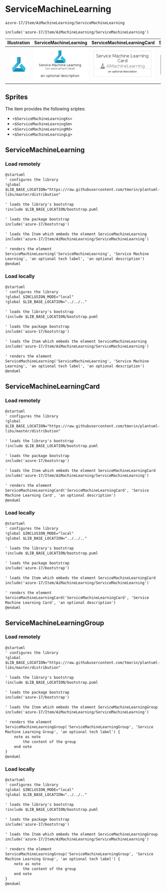 # ServiceMachineLearning


```text
azure-17/Item/AiMachineLearning/ServiceMachineLearning
```

```text
include('azure-17/Item/AiMachineLearning/ServiceMachineLearning')
```



| Illustration | ServiceMachineLearning | ServiceMachineLearningCard | ServiceMachineLearningGroup |
| :---: | :---: | :---: | :---: |
| ![illustration for Illustration](../../../azure-17/Item/AiMachineLearning/ServiceMachineLearning.png) | ![illustration for ServiceMachineLearning](../../../azure-17/Item/AiMachineLearning/ServiceMachineLearning.Local.png) | ![illustration for ServiceMachineLearningCard](../../../azure-17/Item/AiMachineLearning/ServiceMachineLearningCard.Local.png) | ![illustration for ServiceMachineLearningGroup](../../../azure-17/Item/AiMachineLearning/ServiceMachineLearningGroup.Local.png) |



## Sprites
The item provides the following sriptes:

- `<$ServiceMachineLearningXs>`
- `<$ServiceMachineLearningSm>`
- `<$ServiceMachineLearningMd>`
- `<$ServiceMachineLearningLg>`





## ServiceMachineLearning

### Load remotely
```plantuml
@startuml
' configures the library
!global $LIB_BASE_LOCATION="https://raw.githubusercontent.com/tmorin/plantuml-libs/master/distribution"

' loads the library's bootstrap
!include $LIB_BASE_LOCATION/bootstrap.puml

' loads the package bootstrap
include('azure-17/bootstrap')

' loads the Item which embeds the element ServiceMachineLearning
include('azure-17/Item/AiMachineLearning/ServiceMachineLearning')

' renders the element
ServiceMachineLearning('ServiceMachineLearning', 'Service Machine Learning', 'an optional tech label', 'an optional description')
@enduml
```

### Load locally
```plantuml
@startuml
' configures the library
!global $INCLUSION_MODE="local"
!global $LIB_BASE_LOCATION="../../.."

' loads the library's bootstrap
!include $LIB_BASE_LOCATION/bootstrap.puml

' loads the package bootstrap
include('azure-17/bootstrap')

' loads the Item which embeds the element ServiceMachineLearning
include('azure-17/Item/AiMachineLearning/ServiceMachineLearning')

' renders the element
ServiceMachineLearning('ServiceMachineLearning', 'Service Machine Learning', 'an optional tech label', 'an optional description')
@enduml
```

## ServiceMachineLearningCard

### Load remotely
```plantuml
@startuml
' configures the library
!global $LIB_BASE_LOCATION="https://raw.githubusercontent.com/tmorin/plantuml-libs/master/distribution"

' loads the library's bootstrap
!include $LIB_BASE_LOCATION/bootstrap.puml

' loads the package bootstrap
include('azure-17/bootstrap')

' loads the Item which embeds the element ServiceMachineLearningCard
include('azure-17/Item/AiMachineLearning/ServiceMachineLearning')

' renders the element
ServiceMachineLearningCard('ServiceMachineLearningCard', 'Service Machine Learning Card', 'an optional description')
@enduml
```

### Load locally
```plantuml
@startuml
' configures the library
!global $INCLUSION_MODE="local"
!global $LIB_BASE_LOCATION="../../.."

' loads the library's bootstrap
!include $LIB_BASE_LOCATION/bootstrap.puml

' loads the package bootstrap
include('azure-17/bootstrap')

' loads the Item which embeds the element ServiceMachineLearningCard
include('azure-17/Item/AiMachineLearning/ServiceMachineLearning')

' renders the element
ServiceMachineLearningCard('ServiceMachineLearningCard', 'Service Machine Learning Card', 'an optional description')
@enduml
```

## ServiceMachineLearningGroup

### Load remotely
```plantuml
@startuml
' configures the library
!global $LIB_BASE_LOCATION="https://raw.githubusercontent.com/tmorin/plantuml-libs/master/distribution"

' loads the library's bootstrap
!include $LIB_BASE_LOCATION/bootstrap.puml

' loads the package bootstrap
include('azure-17/bootstrap')

' loads the Item which embeds the element ServiceMachineLearningGroup
include('azure-17/Item/AiMachineLearning/ServiceMachineLearning')

' renders the element
ServiceMachineLearningGroup('ServiceMachineLearningGroup', 'Service Machine Learning Group', 'an optional tech label') {
    note as note
        the content of the group
    end note
}
@enduml
```

### Load locally
```plantuml
@startuml
' configures the library
!global $INCLUSION_MODE="local"
!global $LIB_BASE_LOCATION="../../.."

' loads the library's bootstrap
!include $LIB_BASE_LOCATION/bootstrap.puml

' loads the package bootstrap
include('azure-17/bootstrap')

' loads the Item which embeds the element ServiceMachineLearningGroup
include('azure-17/Item/AiMachineLearning/ServiceMachineLearning')

' renders the element
ServiceMachineLearningGroup('ServiceMachineLearningGroup', 'Service Machine Learning Group', 'an optional tech label') {
    note as note
        the content of the group
    end note
}
@enduml
```


